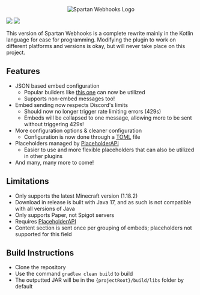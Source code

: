 <p align="center"><img src="https://i.imgur.com/8TGWdvP.png" alt="Spartan Webhooks Logo"/></p>  

[![](https://img.shields.io/github/downloads/bobby29831/SpartanWebhooks/total?color=blue&style=for-the-badge)](https://github.com/bobby29831/SpartanWebhooks/releases)
[![](https://img.shields.io/discord/928058065759113266?label=discord&logo=discord&style=for-the-badge)](https://discord.gg/AHYXEN8qq3)  

This version of Spartan Webhooks is a complete rewrite
mainly in the Kotlin language for ease for programming.
Modifying the plugin to work on different platforms and versions
is okay, but will never take place on this project.

## Features
* JSON based embed configuration
    * Popular builders like [this one](https://embedbuilder.nadekobot.me) can now be utilized
    * Supports non-embed messages too!
* Embed sending now respects Discord's limits
    * Should now no longer trigger rate limiting errors (429s)
    * Embeds will be collapsed to one message, allowing more to be sent without triggering 429s!
* More configuration options & cleaner configuration
    * Configuration is now done through a [TOML](https://toml.io/) file
* Placeholders managed by [PlaceholderAPI](https://github.com/PlaceholderAPI/PlaceholderAPI)
    * Easier to use and more flexible placeholders that can also be utilized in other plugins
* And many, many more to come!
  
## Limitations
- Only supports the latest Minecraft version (1.18.2)
- Download in release is built with Java 17, and as such is not compatible with all versions of Java
- Only supports Paper, not Spigot servers
- Requires [PlaceholderAPI](https://github.com/PlaceholderAPI/PlaceholderAPI)
- Content section is sent once per grouping of embeds; placeholders not supported for this field

## Build Instructions
- Clone the repository
- Use the command `gradlew clean build` to build
- The outputted JAR will be in the `{projectRoot}/build/libs` folder by default
